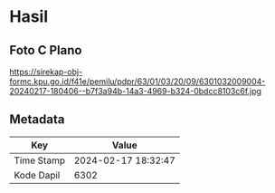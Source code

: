 # Hasil

## Foto C Plano

https://sirekap-obj-formc.kpu.go.id/f41e/pemilu/pdpr/63/01/03/20/09/6301032009004-20240217-180406--b7f3a94b-14a3-4969-b324-0bdcc8103c6f.jpg


## Metadata

| Key        | Value               |
| ---------- | ------------------- |
| Time Stamp | 2024-02-17 18:32:47 |
| Kode Dapil | 6302                |



